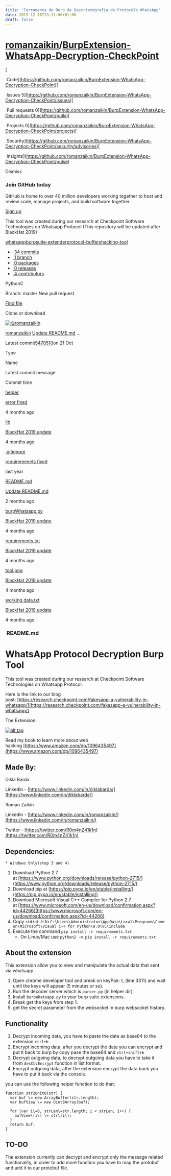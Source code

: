 ```yaml
---
title: 'Ferramenta de Burp de Descriptografia do Protocolo WhatsApp'
date: 2019-12-18T23:11:00+01:00
draft: false
---
```


[romanzaikin](https://github.com/romanzaikin)/[BurpExtension-WhatsApp-Decryption-CheckPoint](https://github.com/romanzaikin/BurpExtension-WhatsApp-Decryption-CheckPoint)
=========================================================================================================================================================================

[

 Code](https://github.com/romanzaikin/BurpExtension-WhatsApp-Decryption-CheckPoint)[

 Issues 5](https://github.com/romanzaikin/BurpExtension-WhatsApp-Decryption-CheckPoint/issues)[

 Pull requests 0](https://github.com/romanzaikin/BurpExtension-WhatsApp-Decryption-CheckPoint/pulls)[

 Projects 0](https://github.com/romanzaikin/BurpExtension-WhatsApp-Decryption-CheckPoint/projects)[

 Security](https://github.com/romanzaikin/BurpExtension-WhatsApp-Decryption-CheckPoint/security/advisories)[

 Insights](https://github.com/romanzaikin/BurpExtension-WhatsApp-Decryption-CheckPoint/pulse)

Dismiss

### Join GitHub today

GitHub is home to over 40 million developers working together to host and review code, manage projects, and build software together.

[Sign up](https://github.com/join?source=prompt-code&source_repo=romanzaikin%2FBurpExtension-WhatsApp-Decryption-CheckPoint)

This tool was created during our research at Checkpoint Software Technologies on Whatsapp Protocol (This repository will be updated after BlackHat 2019)

[whatsapp](https://github.com/topics/whatsapp "Topic: whatsapp")[burpsuite-extender](https://github.com/topics/burpsuite-extender "Topic: burpsuite-extender")[protocol-buffers](https://github.com/topics/protocol-buffers "Topic: protocol-buffers")[hacking-tool](https://github.com/topics/hacking-tool "Topic: hacking-tool")

*   [ 34 commits](https://github.com/romanzaikin/BurpExtension-WhatsApp-Decryption-CheckPoint/commits/master)
*   [ 1 branch](https://github.com/romanzaikin/BurpExtension-WhatsApp-Decryption-CheckPoint/branches)
*   [ 0 packages](https://github.com/romanzaikin/BurpExtension-WhatsApp-Decryption-CheckPoint/packages)
*   [ 0 releases](https://github.com/romanzaikin/BurpExtension-WhatsApp-Decryption-CheckPoint/releases)
*   [ 4 contributors](https://github.com/romanzaikin/BurpExtension-WhatsApp-Decryption-CheckPoint/graphs/contributors)

PythonC

Branch: master New pull request

[Find file](https://github.com/romanzaikin/BurpExtension-WhatsApp-Decryption-CheckPoint/find/master)

Clone or download 

[![@romanzaikin](https://avatars2.githubusercontent.com/u/11314384?s=60&v=4)](https://github.com/romanzaikin)

[romanzaikin](https://github.com/romanzaikin/BurpExtension-WhatsApp-Decryption-CheckPoint/commits?author=romanzaikin) [Update README.md](https://github.com/romanzaikin/BurpExtension-WhatsApp-Decryption-CheckPoint/commit/54705108f2b0ac7533c4fa47babd3c52c511afd6 "Update README.md  new read me") …

Latest commit[5470510](https://github.com/romanzaikin/BurpExtension-WhatsApp-Decryption-CheckPoint/commit/54705108f2b0ac7533c4fa47babd3c52c511afd6)on 21 Oct

Type

Name

Latest commit message

Commit time

[helper](https://github.com/romanzaikin/BurpExtension-WhatsApp-Decryption-CheckPoint/tree/master/helper "helper")

[error fixed](https://github.com/romanzaikin/BurpExtension-WhatsApp-Decryption-CheckPoint/commit/87df232c81c0360f4d4a1e8661aec1597d62b867 "error fixed  error fixed")

4 months ago

[lib](https://github.com/romanzaikin/BurpExtension-WhatsApp-Decryption-CheckPoint/tree/master/lib "lib")

[BlackHat 2019 update](https://github.com/romanzaikin/BurpExtension-WhatsApp-Decryption-CheckPoint/commit/f833466f56f63891af022989c1b70ee5085fec99 "BlackHat 2019 update  BlackHat 2019 update")

4 months ago

[.gitignore](https://github.com/romanzaikin/BurpExtension-WhatsApp-Decryption-CheckPoint/blob/master/.gitignore ".gitignore")

[requiremenets fixed](https://github.com/romanzaikin/BurpExtension-WhatsApp-Decryption-CheckPoint/commit/1e19bf5bc9eb7d726689cb29843c9e9492763ce7 "requiremenets fixed  requiremenets fixed")

last year

[README.md](https://github.com/romanzaikin/BurpExtension-WhatsApp-Decryption-CheckPoint/blob/master/README.md "README.md")

[Update README.md](https://github.com/romanzaikin/BurpExtension-WhatsApp-Decryption-CheckPoint/commit/54705108f2b0ac7533c4fa47babd3c52c511afd6 "Update README.md  new read me")

2 months ago

[burpWhatsapp.py](https://github.com/romanzaikin/BurpExtension-WhatsApp-Decryption-CheckPoint/blob/master/burpWhatsapp.py "burpWhatsapp.py")

[BlackHat 2019 update](https://github.com/romanzaikin/BurpExtension-WhatsApp-Decryption-CheckPoint/commit/f833466f56f63891af022989c1b70ee5085fec99 "BlackHat 2019 update  BlackHat 2019 update")

4 months ago

[requirements.txt](https://github.com/romanzaikin/BurpExtension-WhatsApp-Decryption-CheckPoint/blob/master/requirements.txt "requirements.txt")

[BlackHat 2019 update](https://github.com/romanzaikin/BurpExtension-WhatsApp-Decryption-CheckPoint/commit/f833466f56f63891af022989c1b70ee5085fec99 "BlackHat 2019 update  BlackHat 2019 update")

4 months ago

[tool.png](https://github.com/romanzaikin/BurpExtension-WhatsApp-Decryption-CheckPoint/blob/master/tool.png "tool.png")

[BlackHat 2019 update](https://github.com/romanzaikin/BurpExtension-WhatsApp-Decryption-CheckPoint/commit/f833466f56f63891af022989c1b70ee5085fec99 "BlackHat 2019 update  BlackHat 2019 update")

4 months ago

[working data.txt](https://github.com/romanzaikin/BurpExtension-WhatsApp-Decryption-CheckPoint/blob/master/working%20data.txt "working data.txt")

[BlackHat 2019 update](https://github.com/romanzaikin/BurpExtension-WhatsApp-Decryption-CheckPoint/commit/f833466f56f63891af022989c1b70ee5085fec99 "BlackHat 2019 update  BlackHat 2019 update")

4 months ago

###  README.md

[](https://github.com/romanzaikin/BurpExtension-WhatsApp-Decryption-CheckPoint?fbclid=IwAR1vVNuPLOQhY31gTefE7uPjr7ZkL5KWES6Rvspm5N0uaJY_JCJnwM20TwU#whatsapp-protocol-decryption-burp-tool)WhatsApp Protocol Decryption Burp Tool
=================================================================================================================================================================================================================================

This tool was created during our research at Checkpoint Software Technologies on Whatsapp Protocol.

Here is the link to our blog post: [https://research.checkpoint.com/fakesapp-a-vulnerability-in-whatsapp/](https://research.checkpoint.com/fakesapp-a-vulnerability-in-whatsapp/)

The Extension:

[![alt tag](https://raw.githubusercontent.com/romanzaikin/BurpExtension-WhatsApp-Decryption-CheckPoint/master/tool.png)](https://raw.githubusercontent.com/romanzaikin/BurpExtension-WhatsApp-Decryption-CheckPoint/master/tool.png)

Read my book to learn more about web hacking [https://www.amazon.com/dp/1096435497](https://www.amazon.com/dp/1096435497)

[](https://github.com/romanzaikin/BurpExtension-WhatsApp-Decryption-CheckPoint?fbclid=IwAR1vVNuPLOQhY31gTefE7uPjr7ZkL5KWES6Rvspm5N0uaJY_JCJnwM20TwU#made-by)Made By:
--------------------------------------------------------------------------------------------------------------------------------------------------------------------

Dikla Barda

Linkedin - [https://www.linkedin.com/in/diklabarda/](https://www.linkedin.com/in/diklabarda/)

Roman Zaikin

Linkedin - [https://www.linkedin.com/in/romanzaikin/](https://www.linkedin.com/in/romanzaikin/)

Twitter - [https://twitter.com/R0m4nZ41k1n](https://twitter.com/R0m4nZ41k1n)

[](https://github.com/romanzaikin/BurpExtension-WhatsApp-Decryption-CheckPoint?fbclid=IwAR1vVNuPLOQhY31gTefE7uPjr7ZkL5KWES6Rvspm5N0uaJY_JCJnwM20TwU#dependencies)Dependencies:
------------------------------------------------------------------------------------------------------------------------------------------------------------------------------

```
* Windows Only(step 3 and 4)  

```

1.  Download Python 2.7 at [https://www.python.org/downloads/release/python-2715/](https://www.python.org/downloads/release/python-2715/)
2.  Download pip at [https://pip.pypa.io/en/stable/installing/](https://pip.pypa.io/en/stable/installing/)
3.  Download Microsoft Visual C++ Compiler for Python 2.7 at [https://www.microsoft.com/en-us/download/confirmation.aspx?id=44266](https://www.microsoft.com/en-us/download/confirmation.aspx?id=44266)
4.  Copy `stdint.h` to `C:\Users\Administrator\AppData\Local\Programs\Common\Microsoft\Visual C++ for Python\9.0\VC\include`
5.  Execute the command `pip install -r requirements.txt`
    *   On Linux/Mac use `python2 -m pip install -r requirements.txt`

[](https://github.com/romanzaikin/BurpExtension-WhatsApp-Decryption-CheckPoint?fbclid=IwAR1vVNuPLOQhY31gTefE7uPjr7ZkL5KWES6Rvspm5N0uaJY_JCJnwM20TwU#about-the-extension)About the extension
-------------------------------------------------------------------------------------------------------------------------------------------------------------------------------------------

This extension allow you to view and manipulate the actual data that sent via whatsapp.

1.  Open chrome developer tool and break on keyPair: t, (line 3311) and wait until the keys will appear (5 minutes or so).
2.  Run the decoder server which is `parser.py` (in helper dir).
3.  Install `burpWhatsapp.py` to your burp suite extensions.
4.  Break get the keys from step 1.
5.  get the secret parameter from the websocket in burp websocket history.

[](https://github.com/romanzaikin/BurpExtension-WhatsApp-Decryption-CheckPoint?fbclid=IwAR1vVNuPLOQhY31gTefE7uPjr7ZkL5KWES6Rvspm5N0uaJY_JCJnwM20TwU#functionality)Functionality
-------------------------------------------------------------------------------------------------------------------------------------------------------------------------------

1.  Decrypt incoming data, you have to paste the data as base64 to the extension `ctrl+b`
2.  Encrypt incoming data, after you decrypt the data you can encrypt and put it back to burp by copy pase the base64 and `ctrl+shift+b`
3.  Decrypt outgoing data, to decrypt outgoing data you have to take it from `AesCbcEncrypt` function in list format.
4.  Encrypt outgoing data, after the extension encrypt the data back you have to put it back via the console.

you can use the following helper function to do that:

```
function str2unit8(str) {  
  var buf \= new ArrayBuffer(str.length);  
  var bufView \= new Uint8Array(buf);  
    
  for (var i\=0, strLen\=str.length; i < strLen; i++) {  
    bufView\[i\] \= str\[i\];  
  }  
  return buf;  
}
```

[](https://github.com/romanzaikin/BurpExtension-WhatsApp-Decryption-CheckPoint?fbclid=IwAR1vVNuPLOQhY31gTefE7uPjr7ZkL5KWES6Rvspm5N0uaJY_JCJnwM20TwU#to-do)TO-DO
---------------------------------------------------------------------------------------------------------------------------------------------------------------

The extension currently can decrypt and encrypt only the message related functionality, in order to add more function you have to map the protobuf and add it to our protobuf file.